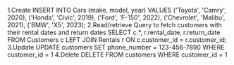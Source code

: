 1.Create
INSERT INTO Cars (make, model, year)
      VALUES
        ('Toyota', 'Camry', 2020),
        ('Honda', 'Civic', 2019),
        ('Ford', 'F-150', 2022),
        ('Chevrolet', 'Malibu', 2021),
        ('BMW', 'X5', 2023);
2.Read/retrieve Query to fetch customers with their rental dates and return dates
SELECT c.*, r.rental_date, r.return_date
      FROM Customers c
      LEFT JOIN Rentals r ON c.customer_id = r.customer_id;
3.Update
UPDATE customers SET phone_number = 123-456-7890 WHERE customer_id = 1
4.Delete
DELETE FROM customers WHERE customer_id = 1